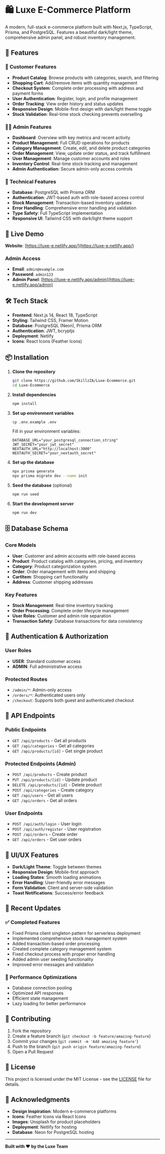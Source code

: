 # 🛍️ Luxe E-Commerce Platform

A modern, full-stack e-commerce platform built with Next.js, TypeScript, Prisma, and PostgreSQL. Features a beautiful dark/light theme, comprehensive admin panel, and robust inventory management.

## 🌟 Features

### 🛒 **Customer Features**
- **Product Catalog**: Browse products with categories, search, and filtering
- **Shopping Cart**: Add/remove items with quantity management
- **Checkout System**: Complete order processing with address and payment forms
- **User Authentication**: Register, login, and profile management
- **Order Tracking**: View order history and status updates
- **Responsive Design**: Mobile-first design with dark/light theme toggle
- **Stock Validation**: Real-time stock checking prevents overselling

### 👨‍💼 **Admin Features**
- **Dashboard**: Overview with key metrics and recent activity
- **Product Management**: Full CRUD operations for products
- **Category Management**: Create, edit, and delete product categories
- **Order Management**: View, update order status, and track fulfillment
- **User Management**: Manage customer accounts and roles
- **Inventory Control**: Real-time stock tracking and management
- **Admin Authentication**: Secure admin-only access controls

### 🔧 **Technical Features**
- **Database**: PostgreSQL with Prisma ORM
- **Authentication**: JWT-based auth with role-based access control
- **Stock Management**: Transaction-based inventory updates
- **Error Handling**: Comprehensive error handling and validation
- **Type Safety**: Full TypeScript implementation
- **Responsive UI**: Tailwind CSS with dark/light theme support

## 🚀 Live Demo

**Website**: [https://luxe-e.netlify.app/](https://luxe-e.netlify.app/)

### Admin Access
- **Email**: `admin@example.com`
- **Password**: `admin123`
- **Admin Panel**: [https://luxe-e.netlify.app/admin](https://luxe-e.netlify.app/admin)

## 🛠️ Tech Stack

- **Frontend**: Next.js 14, React 18, TypeScript
- **Styling**: Tailwind CSS, Framer Motion
- **Database**: PostgreSQL (Neon), Prisma ORM
- **Authentication**: JWT, bcryptjs
- **Deployment**: Netlify
- **Icons**: React Icons (Feather Icons)

## 📦 Installation

1. **Clone the repository**
   ```bash
   git clone https://github.com/SkillzZA/Luxe-Ecommerce.git
   cd Luxe-Ecommerce
   ```

2. **Install dependencies**
   ```bash
   npm install
   ```

3. **Set up environment variables**
   ```bash
   cp .env.example .env
   ```
   
   Fill in your environment variables:
   ```env
   DATABASE_URL="your_postgresql_connection_string"
   JWT_SECRET="your_jwt_secret"
   NEXTAUTH_URL="http://localhost:3000"
   NEXTAUTH_SECRET="your_nextauth_secret"
   ```

4. **Set up the database**
   ```bash
   npx prisma generate
   npx prisma migrate dev --name init
   ```

5. **Seed the database** (optional)
   ```bash
   npm run seed
   ```

6. **Start the development server**
   ```bash
   npm run dev
   ```

## 🗄️ Database Schema

### Core Models
- **User**: Customer and admin accounts with role-based access
- **Product**: Product catalog with categories, pricing, and inventory
- **Category**: Product categorization system
- **Order**: Order management with items and shipping
- **CartItem**: Shopping cart functionality
- **Address**: Customer shipping addresses

### Key Features
- **Stock Management**: Real-time inventory tracking
- **Order Processing**: Complete order lifecycle management
- **User Roles**: Customer and admin role separation
- **Transaction Safety**: Database transactions for data consistency

## 🔐 Authentication & Authorization

### User Roles
- **USER**: Standard customer access
- **ADMIN**: Full administrative access

### Protected Routes
- `/admin/*`: Admin-only access
- `/orders/*`: Authenticated users only
- `/checkout`: Supports both guest and authenticated checkout

## 📱 API Endpoints

### Public Endpoints
- `GET /api/products` - Get all products
- `GET /api/categories` - Get all categories
- `GET /api/products/[id]` - Get single product

### Protected Endpoints (Admin)
- `POST /api/products` - Create product
- `PUT /api/products/[id]` - Update product
- `DELETE /api/products/[id]` - Delete product
- `POST /api/categories` - Create category
- `GET /api/users` - Get all users
- `GET /api/orders` - Get all orders

### User Endpoints
- `POST /api/auth/login` - User login
- `POST /api/auth/register` - User registration
- `POST /api/orders` - Create order
- `GET /api/orders` - Get user orders

## 🎨 UI/UX Features

- **Dark/Light Theme**: Toggle between themes
- **Responsive Design**: Mobile-first approach
- **Loading States**: Smooth loading animations
- **Error Handling**: User-friendly error messages
- **Form Validation**: Client and server-side validation
- **Toast Notifications**: Success/error feedback

## 🔄 Recent Updates

### ✅ **Completed Features**
- Fixed Prisma client singleton pattern for serverless deployment
- Implemented comprehensive stock management system
- Added transaction-based order processing
- Created complete category management system
- Fixed checkout process with proper error handling
- Added admin user seeding functionality
- Improved error messages and validation

### 🚀 **Performance Optimizations**
- Database connection pooling
- Optimized API responses
- Efficient state management
- Lazy loading for better performance

## 🤝 Contributing

1. Fork the repository
2. Create a feature branch (`git checkout -b feature/amazing-feature`)
3. Commit your changes (`git commit -m 'Add amazing feature'`)
4. Push to the branch (`git push origin feature/amazing-feature`)
5. Open a Pull Request

## 📄 License

This project is licensed under the MIT License - see the [LICENSE](LICENSE) file for details.

## 🙏 Acknowledgments

- **Design Inspiration**: Modern e-commerce platforms
- **Icons**: Feather Icons via React Icons
- **Images**: Unsplash for product placeholders
- **Deployment**: Netlify for hosting
- **Database**: Neon for PostgreSQL hosting

---

**Built with ❤️ by the Luxe Team**

